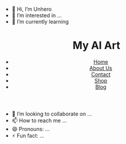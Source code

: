- 👋 Hi, I’m Unhero
- 👀 I’m interested in ...
- 🌱 I’m currently learning <!DOCTYPE html>
<html>
<head>
  <title>My AI Art Website</title>
  <link rel="stylesheet" href="styles.css">
</head>
<body>
  <header>
    <h1>My AI Art</h1>
    <nav>
      <ul>
        <li><a href="#home">Home</a></li>
        <li><a href="#about">About Us</a></li>
        <li><a href="#contact">Contact</a></li>
        <li><a href="#shop">Shop</a></li>
        <li><a href="#blog">Blog</a></li>
      </ul>
    </nav>
  </header>

  <section id="home">
    </section>

  <section id="about">
    </section>

  <section id="contact">
    </section>

  <section id="shop">
    </section>

  <section id="blog">
    </section>

  <footer>
    </footer>
</body>
</html>

- 💞️ I’m looking to collaborate on ...
- 📫 How to reach me ...
- 😄 Pronouns: ...
- ⚡ Fun fact: ...

<!---
Unhero767/Unhero767 is a ✨ special ✨ repository because its `README.md` (this file) appears on your GitHub profile.
You can click the Preview link to take a look at your changes.
--->
